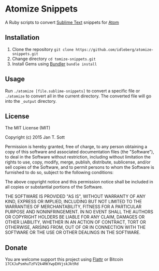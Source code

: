 # Atomize Snippets

A Ruby scripts to convert [Sublime Text](http://www.sublimetext.com/) snippets for [Atom](http://atom.io)

## Installation

1. Clone the repository `git clone https://github.com/idleberg/atomize-snippets.git`
2. Change directory `cd tomize-snippets.git`
3. Install Gems using [Bundler](http://bundler.io/) `bundle install`

## Usage

Run `./atomize [file.sublime-snippets]` to convert a specific file or `./atomize` to convert all in the current directory. The converted file will go into the `_output` directory.

## License

The MIT License (MIT)

Copyright (c) 2015 Jan T. Sott

Permission is hereby granted, free of charge, to any person obtaining a copy of this software and associated documentation files (the "Software"), to deal in the Software without restriction, including without limitation the rights to use, copy, modify, merge, publish, distribute, sublicense, and/or sell copies of the Software, and to permit persons to whom the Software is furnished to do so, subject to the following conditions:

The above copyright notice and this permission notice shall be included in all copies or substantial portions of the Software.

THE SOFTWARE IS PROVIDED "AS IS", WITHOUT WARRANTY OF ANY KIND, EXPRESS OR IMPLIED, INCLUDING BUT NOT LIMITED TO THE WARRANTIES OF MERCHANTABILITY, FITNESS FOR A PARTICULAR PURPOSE AND NONINFRINGEMENT. IN NO EVENT SHALL THE AUTHORS OR COPYRIGHT HOLDERS BE LIABLE FOR ANY CLAIM, DAMAGES OR OTHER LIABILITY, WHETHER IN AN ACTION OF CONTRACT, TORT OR OTHERWISE, ARISING FROM, OUT OF OR IN CONNECTION WITH THE SOFTWARE OR THE USE OR OTHER DEALINGS IN THE SOFTWARE.

## Donate

You are welcome support this project using [Flattr](https://flattr.com/submit/auto?user_id=idleberg&url=https://github.com/idleberg/tomize-snippets) or Bitcoin `17CXJuPsmhuTzFV2k4RKYwpEHVjskJktRd`